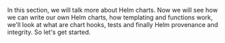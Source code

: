 In this section, we will talk more about Helm charts. Now we will see how we can write our own Helm charts, how templating and functions work, we'll look at what are chart hooks, tests and finally Helm provenance and integrity. So let's get started.